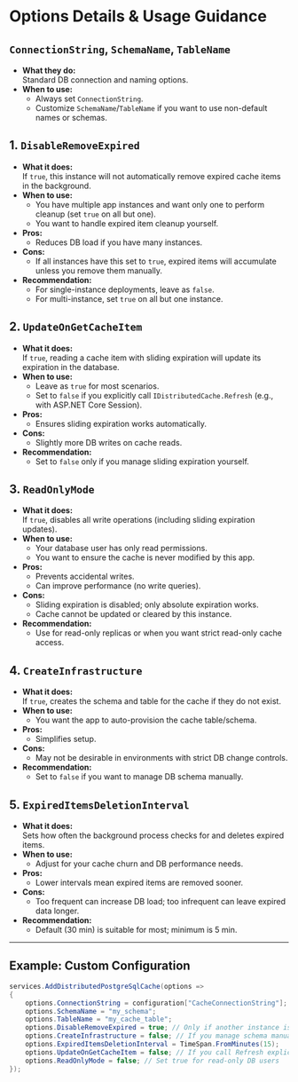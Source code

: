 # Options Details & Usage Guidance

## `ConnectionString`, `SchemaName`, `TableName`

- **What they do:**  
  Standard DB connection and naming options.
- **When to use:**
  - Always set `ConnectionString`.
  - Customize `SchemaName`/`TableName` if you want to use non-default names or schemas.

## 1. `DisableRemoveExpired`

- **What it does:**  
  If `true`, this instance will not automatically remove expired cache items in the background.
- **When to use:**
  - You have multiple app instances and want only one to perform cleanup (set `true` on all but one).
  - You want to handle expired item cleanup yourself.
- **Pros:**
  - Reduces DB load if you have many instances.
- **Cons:**
  - If all instances have this set to `true`, expired items will accumulate unless you remove them manually.
- **Recommendation:**
  - For single-instance deployments, leave as `false`.
  - For multi-instance, set `true` on all but one instance.

## 2. `UpdateOnGetCacheItem`

- **What it does:**  
  If `true`, reading a cache item with sliding expiration will update its expiration in the database.
- **When to use:**
  - Leave as `true` for most scenarios.
  - Set to `false` if you explicitly call `IDistributedCache.Refresh` (e.g., with ASP.NET Core Session).
- **Pros:**
  - Ensures sliding expiration works automatically.
- **Cons:**
  - Slightly more DB writes on cache reads.
- **Recommendation:**
  - Set to `false` only if you manage sliding expiration yourself.

## 3. `ReadOnlyMode`

- **What it does:**  
  If `true`, disables all write operations (including sliding expiration updates).
- **When to use:**
  - Your database user has only read permissions.
  - You want to ensure the cache is never modified by this app.
- **Pros:**
  - Prevents accidental writes.
  - Can improve performance (no write queries).
- **Cons:**
  - Sliding expiration is disabled; only absolute expiration works.
  - Cache cannot be updated or cleared by this instance.
- **Recommendation:**
  - Use for read-only replicas or when you want strict read-only cache access.

## 4. `CreateInfrastructure`

- **What it does:**  
  If `true`, creates the schema and table for the cache if they do not exist.
- **When to use:**
  - You want the app to auto-provision the cache table/schema.
- **Pros:**
  - Simplifies setup.
- **Cons:**
  - May not be desirable in environments with strict DB change controls.
- **Recommendation:**
  - Set to `false` if you want to manage DB schema manually.

## 5. `ExpiredItemsDeletionInterval`

- **What it does:**  
  Sets how often the background process checks for and deletes expired items.
- **When to use:**
  - Adjust for your cache churn and DB performance needs.
- **Pros:**
  - Lower intervals mean expired items are removed sooner.
- **Cons:**
  - Too frequent can increase DB load; too infrequent can leave expired data longer.
- **Recommendation:**
  - Default (30 min) is suitable for most; minimum is 5 min.

---

## Example: Custom Configuration

```csharp
services.AddDistributedPostgreSqlCache(options =>
{
    options.ConnectionString = configuration["CacheConnectionString"];
    options.SchemaName = "my_schema";
    options.TableName = "my_cache_table";
    options.DisableRemoveExpired = true; // Only if another instance is cleaning up
    options.CreateInfrastructure = false; // If you manage schema manually
    options.ExpiredItemsDeletionInterval = TimeSpan.FromMinutes(15);
    options.UpdateOnGetCacheItem = false; // If you call Refresh explicitly
    options.ReadOnlyMode = false; // Set true for read-only DB users
});
```
